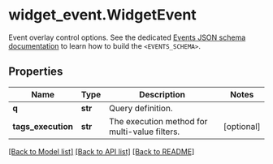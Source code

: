 # widget_event.WidgetEvent

Event overlay control options.  See the dedicated [Events JSON schema documentation](https://docs.datadoghq.com/dashboards/graphing_json/widget_json/#events-schema) to learn how to build the `<EVENTS_SCHEMA>`.
## Properties
Name | Type | Description | Notes
------------ | ------------- | ------------- | -------------
**q** | **str** | Query definition. | 
**tags_execution** | **str** | The execution method for multi-value filters. | [optional] 

[[Back to Model list]](README.md#documentation-for-models) [[Back to API list]](README.md#documentation-for-api-endpoints) [[Back to README]](README.md)


